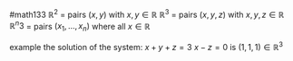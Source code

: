 #math133 
$\mathbb{R}^2$ = pairs $(x,y)$ with $x,y\in \mathbb{R}$
$\mathbb{R}^3$ = pairs $(x,y,z)$ with $x,y,z\in \mathbb{R}$
$\mathbb{R}^n3$ = pairs $(x_1,...,x_n)$ where all $x\in \mathbb{R}$

example the solution of the system:
$x+y+z=3$
$x-z=0$
is $(1,1,1)\in \mathbb{R}^3$

